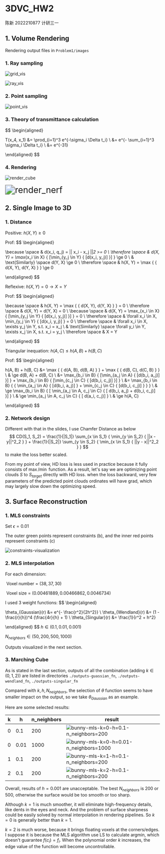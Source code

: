 # 3DVC_HW2

陈新	2022210877	计研三一



## 1. Volume Rendering

Rendering output files in `Problem1/images`

### 1. Ray sampling

![grid_vis](Problem1/images/grid_vis.png)

![ray_vis](Problem1/images/ray_vis.png)



### 2. Point sampling

![point_vis](Problem1/images/point_vis.png)



### 3. Theory of transmittance calculation

$$
\begin{aligned}

T(x_4, x_1) 
&= \prod_{i=1}^3 e^{-\sigma_i \Delta t_i}	\\
&= e^{- \sum_{i=1}^3 \sigma_i \Delta t_i}	\\
&= e^{-31}

\end{aligned}
$$



### 4. Rendering

![render_cube](Problem1/images/render_cube.gif)

<img src="Problem1/images/render_nerf.gif" alt="render_nerf" style="zoom: 200%;" />



## 2. Single Image to 3D

### 1. Distance

Positive: $h(X, Y) \ge 0$

Prof:
$$
\begin{aligned}

\because \space & d(x_i, q_j) = || x_i - x_j ||_2 >= 0	\\
\therefore \space & d(X, Y) = \max_{x_i \in X} { [\min_{y_j \in Y} { [d(x_i, y_j)] }] } \ge 0	\\
& \text{Similarly} \space d(Y, X) \ge 0	\\
\therefore \space & h(X, Y) = \max { \{ d(X, Y), d(Y, X) \} } \ge 0

\end{aligned}
$$


Reflexive: $h(X, Y) = 0 \rightarrow X = Y$

Prof:
$$
\begin{aligned}

\because \space & h(X, Y) = \max { \{ d(X, Y), d(Y, X) \} } = 0	\\
\therefore \space & d(X, Y) = d(Y, X) = 0	\\
\because \space & d(X, Y) = \max_{x_i \in X} { [\min_{y_j \in Y} { [d(x_i, y_j)] }] } = 0	\\
\therefore \space & \forall x_i \in X, \min_{y_j \in Y} { [d(x_i, y_j)] } = 0	\\
\therefore \space & \forall x_i \in X, \exists y_j \in Y, s.t. x_i = x_j	\\
& \text{Similarly} \space \forall y_i \in Y, \exists x_j \in X, s.t. x_i = y_j	\\
\therefore \space & X = Y

\end{aligned}
$$


Triangular inequation: $h(A, C) \le h(A, B) + h(B, C)$

Prof:
$$
\begin{aligned}

h(A, B) + h(B, C)
&= \max { \{ d(A, B), d(B, A) \} } + \max { \{ d(B, C), d(C, B) \} }	\\
& \ge d(B, A) + d(B, C)	\\
&= \max_{b_i \in B} { [\min_{a_j \in A} { [d(b_i, a_j)] }] } + \max_{b_i \in B} { [\min_{c_j \in C} { [d(b_i, c_j)] }] }	\\
&= \max_{b_i \in B} { \{ \min_{a_j \in A} { [d(b_i, a_j)] } + \min_{c_j \in C} { [d(b_i, c_j)] } \} }	\\
& \ge \max_{b_i \in B} { [ \min_{a_j \in A, c_j \in C} { [ d(b_i, a_j) + d(b_i, c_j)] }] }	\\
& \ge \min_{a_j \in A, c_j \in C} { [ d(a_i, c_j)] }	\\
& \ge h(A, C)

\end{aligned}
$$



### 2. Network design

Different with that in the slides, I use Chamfer Distance as below
$$
CD(S_1, S_2) = \frac{1}{|S_1|} \sum_{x \in S_1} { \min_{y \in S_2} { ||x - y||^2_2 } } + \frac{1}{|S_2|} \sum_{y \in S_2} { \min_{x \in S_1} { ||y - x||^2_2 } }
$$
to make the loss better scaled. 



From my point of view, HD loss is less used in practice because it fully consists of $\max/\min$ function. As a result, let's say we are optimizing point clouds $S$ to $S_{target}$ directly with HD loss. when the loss backward, very few parameters of the predicted point clouds ordinates will have grad, which may largely slow down the optimizing speed.  




## 3. Surface Reconstruction

### 1. MLS constraints

Set $\epsilon = 0.01$

The outer green points represent constraints (b), and the inner red points represent constraints (c)

![constraints-visualization](Problem3/constraints-visualization.png)



### 2. MLS interpolation

For each dimension: 

​	Voxel number =  $(38, 37, 30)$

​	Voxel size = $(0.00461889, 0.00466862, 0.0046734)$



I used 3 weight functions:
$$
\begin{aligned}

\theta_{Gaussian}(r) &= e^{- \frac{r^2}{2h^2}}	\\
\theta_{Wendland}(r) &= (1 - \frac{r}{h})^4 (\frac{4r}{h} + 1)	\\
\theta_{Singular}(r) &= \frac{1}{r^2 + h^2}

\end{aligned}
$$
$h \in (0.1, 0.01, 0.001)$

$N_{neighbors} \in (50, 200, 500, 1000)$

Outputs visualized in the next section. 



### 3. Marching Cube

As is stated in the last section, outputs of all the combination (adding $k \in (0, 1, 2)$) are listed in directories `./outputs-guassian_fn`, `./outputs-wendland_fn`, `./outputs-singular_fn`

Compared with $k, h, N_{neighbors}$, the selection of $\theta$ function seems to have smaller impact on the output, so we take $\theta_{Gaussian}$ as an example. 



Here are some selected results: 

| k    | h    | n_neighbors | result                                                       |
| ---- | ---- | :---------- | ------------------------------------------------------------ |
| 0    | 0.1  | 200         | ![bunny-mls-k=0-h=0.1-n_neighbors=200](Problem3/pictures/bunny-mls-k=0-h=0.1-n_neighbors=200.png) |
| 0    | 0.01 | 1000        | ![bunny-mls-k=0-h=0.01-n_neighbors=1000](Problem3/pictures/bunny-mls-k=0-h=0.01-n_neighbors=1000.png) |
| 1    | 0.1  | 200         | ![bunny-mls-k=1-h=0.1-n_neighbors=200](Problem3/pictures/bunny-mls-k=1-h=0.1-n_neighbors=200.png) |
| 2    | 0.1  | 200         | ![bunny-mls-k=2-h=0.1-n_neighbors=200](Problem3/pictures/bunny-mls-k=2-h=0.1-n_neighbors=200.png) |



Overall, results of $h = 0.001$ are unacceptable. The best $N_{neighbors}$ is 200 or 500, otherwise the surface would be too smooth or too sharp. 



Although $k = 1$ is much smoother, it will eliminate high-frequency details, like dents in the eyes and neck. And the problem of surface sharpness could be easily solved by normal interpolation in rendering pipelines. So $k = 0$ is generally better than $k = 1$. 



$k=2$ is much worse, because it brings floating voxels at the corners/edges. I suppose it is because the MLS algorithm use LS to calculate argmin, which doesn't guarantee $f(c_i) = f_i$. When the polynomial order $k$ increases, the edge value of the function will become uncontrollable.  
